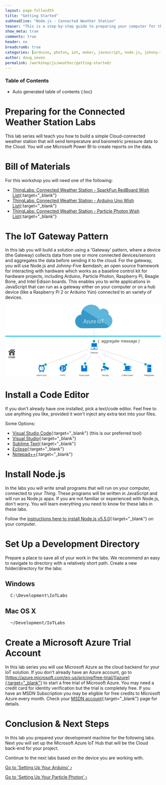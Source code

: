 ```yaml
---
layout: page-fullwidth
title: "Getting Started"
subheadline: "Node.js - Connected Weather Station"
teaser: "This is a step-by-step guide to preparing your computer for the Connected Weather Station labs."
show_meta: true
comments: true
header: no
breadcrumb: true
categories: [arduino, photon, iot, maker, javascript, node.js, johnny-five, weather-station]
author: doug_seven
permalink: /workshop/js/weather/getting-started/
---
```

### Table of Contents
*  Auto generated table of contents
{:toc}

# Preparing for the Connected Weather Station Labs
This lab series will teach you how to build a simple Cloud-connected weather station that will send temperature and barometric pressure data to the Cloud. You will use Microsoft Power BI to create reports on the data. 

# Bill of Materials
For this workshop you will need one of the following:

 - [ThingLabs: Connected Weather Station - SparkFun RedBoard Wish List](https://www.sparkfun.com/wish_lists/120920){:target="_blank"}
 - [ThingLabs: Connected Weather Station - Arduino Uno Wish List](https://www.sparkfun.com/wish_lists/121094){:target="_blank"}
 - [ThingLabs: Connected Weather Station - Particle Photon Wish List](https://www.sparkfun.com/wish_lists/120921){:target="_blank"}
 
# The IoT Gateway Pattern
In this lab you will build a solution using a 'Gateway' pattern, where a device (the Gateway) collects data from one or more connected devices/sensors and aggregates the data before sending it to the cloud. For the gateway, you will use Node.js and Johnny-Five &emdash; an open source framework for interacting with hardware which works as a baseline control kit for hardware projects, including Arduino, Particle Photon, Raspberry Pi, Beagle Bone, and Intel Edison boards. This enables you to write applications in JavaScript that can run as a gateway either on your computer or on a hub device (like a Raspberry Pi 2 or Arduino Y&uacute;n) connected to an variety of devices.

![The Gateway Pattern](/images/gatewaypattern.png)

# Install a Code Editor
If you don't already have one installed, pick a text/code editor. Feel free to use anything you like, provided it won't inject any extra text into your files.

Some Options:

* [Visual Studio Code][vscode]{:target="_blank"} (this is our preferred tool)
* [Visual Studio][vs]{:target="_blank"}
* [Sublime Text][sublime]{:target="_blank"}
* [Eclipse][eclipse]{:target="_blank"}
* [Notepad++][notepad]{:target="_blank"}

# Install Node.js
In the labs you will write small programs that will run on your computer, connected to your _Thing_. These programs will be written in JavaScript and will run as Node.js apps. If you are not familiar or experienced with Node.js, don't worry. You will learn everything you need to know for these labs in these labs. 

Follow the [instructions here to install Node.js v5.5.0][node]{:target="_blank"} on your computer.

# Set Up a Development Directory
Prepare a place to save all of your work in the labs. We recommend an easy to navigate to directory with a relatively short path. Create a new folder/directory for the labs:

## Windows
<pre>
  C:\Development\IoTLabs
</pre>

## Mac OS X
<pre>
  ~/Development/IoTLabs
</pre>

# Create a Microsoft Azure Trial Account
In this lab series you will use Microsoft Azure as the cloud backend for your IoT solution. If you don't already have an Azure account, go to [https://azure.microsoft.com/en-us/pricing/free-trial/][azure]{:target="_blank"} to start a free trial of Microsoft Azure. You may need a credit card for identity verification but the trial is completely free. If you have an MSDN Subscription you may be eligible for free credits to Microsoft Azure every month. Check your [MSDN account][msdn]{:target="_blank"} page for details.

# Conclusion &amp; Next Steps
In this lab you prepared your development machine for the following labs. Next you will set up the Microsoft Azure IoT Hub that will be the Cloud back-end for your project.

Continue to the next labs based on the device you are working with.

<a class="radius button small" href="../setup-arduino/">Go to 'Setting Up Your Arduino' ›</a>

<a class="radius button small" href="../setup-photon/">Go to 'Setting Up Your Particle Photon' ›</a>

[vscode]: http://code.visualstudio.com
[vs]: http://www.visualstudio.com 
[sublime]: http://www.sublimetext.com 
[eclipse]: http://www.eclipse.org/downloads/ 
[notepad]: http://notepad-plus-plus.org/
[node]: http://nodejs.org/
[azure]: https://azure.microsoft.com/en-us/pricing/free-trial/
[msdn]: https://msdn.microsoft.com/subscriptions/manage/
